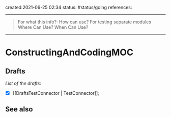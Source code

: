 created:2021-06-25 02:34
status: #status/going
references: 
___
> For what this info?: 
> How can use? For testing separate modules
> Where Can Use? 
> When Can Use?

___
# ConstructingAndCodingMOC
## Drafts
_List of the drafts_:
- [x] [[DraftsTestConnector | TestConnector]];

## See also